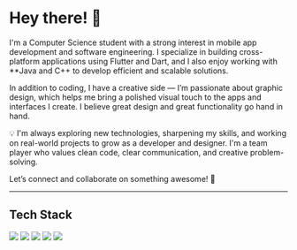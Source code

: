 # Hey there! 👋

I'm a Computer Science student with a strong interest in mobile app development and software engineering. I specialize in building cross-platform applications using Flutter and Dart, and I also enjoy working with **Java and C++ to develop efficient and scalable solutions.

In addition to coding, I have a creative side — I’m passionate about graphic design, which helps me bring a polished visual touch to the apps and interfaces I create. I believe great design and great functionality go hand in hand.

💡 I'm always exploring new technologies, sharpening my skills, and working on real-world projects to grow as a developer and designer. I'm a team player who values clean code, clear communication, and creative problem-solving.

Let’s connect and collaborate on something awesome! 🚀

---

## Tech Stack

<img src="https://img.shields.io/badge/Flutter-02569B?style=for-the-badge&logo=flutter&logoColor=white" />
<img src="https://img.shields.io/badge/Dart-0175C2?style=for-the-badge&logo=dart&logoColor=white" />
<img src="https://img.shields.io/badge/Java-ED8B00?style=for-the-badge&logo=java&logoColor=white" />
<img src="https://img.shields.io/badge/C++-00599C?style=for-the-badge&logo=c%2B%2B&logoColor=white" />
<img src="https://img.shields.io/badge/Graphic%20Design-FF4088?style=for-the-badge&logo=adobecreativecloud&logoColor=white" />

